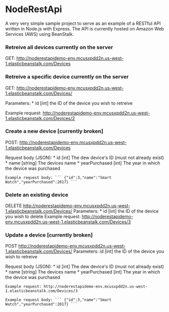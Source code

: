 # NodeRestApi
A very very simple sample project to serve as an example of a RESTful API written in Node.js with Express. The API is currently hosted on Amazon Web Services (AWS) using BeanStalk.

### Retreive all devices currently on the server ###
  GET: http://noderestapidemo-env.mcusxpdd2n.us-west-1.elasticbeanstalk.com/Devices


### Retreive a specific device currently on the server ###
  GET: http://noderestapidemo-env.mcusxpdd2n.us-west-1.elasticbeanstalk.com/Devices/<id>
  
  Parameters:
    * id  [int] the ID of the device you wish to retreive 

  Example request: http://noderestapidemo-env.mcusxpdd2n.us-west-1.elasticbeanstalk.com/Devices/2


### Create a new device [currently broken] ###
  POST: http://noderestapidemo-env.mcusxpdd2n.us-west-1.elasticbeanstalk.com/Devices

  Request body (JSON): 
    * id              [int]     The dew device's ID (must not already exist)
    * name            [string]  The devices name
    * yearPurchased   [int]     The year in which the device was purchased

    Example request body: ``` {"id":3,"name":"Smart Watch","yearPurchased":2017} ```


### Delete an existing device ###
  DELETE
  http://noderestapidemo-env.mcusxpdd2n.us-west-1.elasticbeanstalk.com/Devices/<id>
  Parameters:
    * id  [int] the ID of the device you wish to delete 
  Example request: http://noderestapidemo-env.mcusxpdd2n.us-west-1.elasticbeanstalk.com/Devices/3

### Update a device [currently broken] ###
  POST
  http://noderestapidemo-env.mcusxpdd2n.us-west-1.elasticbeanstalk.com/Devices/<id>
  Parameters: id  [int] the ID of the device you wish to retreive 

  Request body (JSON): 
    * id              [int]     The dew device's ID (must not already exist)
    * name            [string]  The devices name
    * yearPurchased   [int]     The year in which the device was purchased

    Example request: http://noderestapidemo-env.mcusxpdd2n.us-west-1.elasticbeanstalk.com/Devices/3

    Example request body: ``` {"id":3,"name":"Smart Watch","yearPurchased":2017} ```
